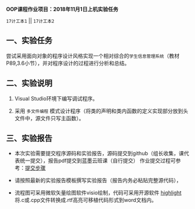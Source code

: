 **OOP课程作业项目：2018年11月1日上机实验任务**

`17计工本1`  || `17计工本2`

## 一、实验任务

尝试采用面向对象的程序设计风格实现一个相对综合的`学生信息管理系统`（教材P89,3.6小节），并对程序设计的过程进行分析和总结。


## 二、实验说明


1. Visual Studio环境下编写调试程序。

2. 采用 `多文件编程` 模式设计程序（将类的声明和类内函数的定义实现部分放到头文件中，源文件只写主函数）。



## 三、实验报告

* 本次实验需要提交程序源码和实验报告，源码提交到github（组长收集，课代表统一提交），报告pdf提交到蓝墨云班课（自行提交）
   作业提交过程可参考：[提交步骤](https://github.com/tsingke/Homework_Turing/blob/master/README.md)

* 请按照最新的实验报告模板撰写实验报告（报告内务必粘贴完整源代码），

* 流程图可采用微软矢量绘图软件visio绘制，代码可采用开源软件 [highlight](http://www.andre-simon.de/) 将.c或.cpp文件转换成.rtf高亮可移植代码形式到word文档内。

